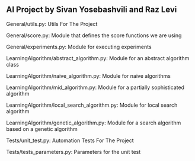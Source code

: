 ## **AI Project by Sivan Yosebashvili and Raz Levi**

General/utils.py: Utils For The Project

General/score.py: Module that defines the score functions we are using

General/experiments.py: Module for executing experiments

LearningAlgorithm/abstract_algorithm.py: Module for an abstract algorithm class

LearningAlgorithm/naive_algorithm.py: Module for naive algorithms

LearningAlgorithm/mid_algorithm.py: Module for a partially sophisticated algorithm

LearningAlgorithm/local_search_algorithm.py: Module for local search algorithm

LearningAlgorithm/genetic_algorithm.py: Module for a search algorithm based on a genetic algorithm

Tests/unit_test.py: Automation Tests For The Project

Tests/tests_parameters.py: Parameters for the unit test
